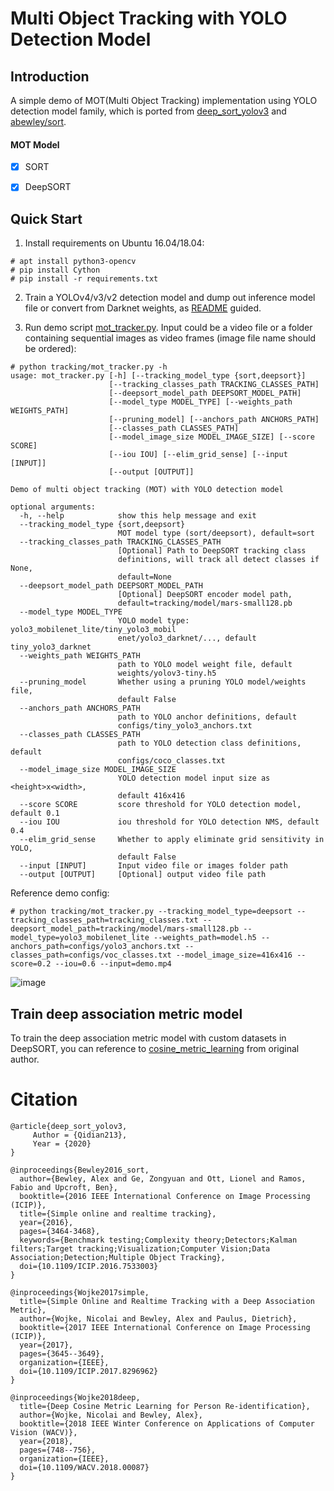 # Multi Object Tracking with YOLO Detection Model

## Introduction

A simple demo of MOT(Multi Object Tracking) implementation using YOLO detection model family, which is ported from [deep_sort_yolov3](https://github.com/Qidian213/deep_sort_yolov3) and [abewley/sort](https://github.com/abewley/sort).

#### MOT Model
- [x] SORT
- [x] DeepSORT


## Quick Start

1. Install requirements on Ubuntu 16.04/18.04:

```
# apt install python3-opencv
# pip install Cython
# pip install -r requirements.txt
```

2. Train a YOLOv4/v3/v2 detection model and dump out inference model file or convert from Darknet weights, as [README](https://github.com/david8862/keras-YOLOv3-model-set/blob/master/README.md) guided.

3. Run demo script [mot_tracker.py](https://github.com/david8862/keras-YOLOv3-model-set/blob/master/tracking/mot_tracker.py). Input could be a video file or a folder containing sequential images as video frames (image file name should be ordered):

```
# python tracking/mot_tracker.py -h
usage: mot_tracker.py [-h] [--tracking_model_type {sort,deepsort}]
                      [--tracking_classes_path TRACKING_CLASSES_PATH]
                      [--deepsort_model_path DEEPSORT_MODEL_PATH]
                      [--model_type MODEL_TYPE] [--weights_path WEIGHTS_PATH]
                      [--pruning_model] [--anchors_path ANCHORS_PATH]
                      [--classes_path CLASSES_PATH]
                      [--model_image_size MODEL_IMAGE_SIZE] [--score SCORE]
                      [--iou IOU] [--elim_grid_sense] [--input [INPUT]]
                      [--output [OUTPUT]]

Demo of multi object tracking (MOT) with YOLO detection model

optional arguments:
  -h, --help            show this help message and exit
  --tracking_model_type {sort,deepsort}
                        MOT model type (sort/deepsort), default=sort
  --tracking_classes_path TRACKING_CLASSES_PATH
                        [Optional] Path to DeepSORT tracking class
                        definitions, will track all detect classes if None,
                        default=None
  --deepsort_model_path DEEPSORT_MODEL_PATH
                        [Optional] DeepSORT encoder model path,
                        default=tracking/model/mars-small128.pb
  --model_type MODEL_TYPE
                        YOLO model type: yolo3_mobilenet_lite/tiny_yolo3_mobil
                        enet/yolo3_darknet/..., default tiny_yolo3_darknet
  --weights_path WEIGHTS_PATH
                        path to YOLO model weight file, default
                        weights/yolov3-tiny.h5
  --pruning_model       Whether using a pruning YOLO model/weights file,
                        default False
  --anchors_path ANCHORS_PATH
                        path to YOLO anchor definitions, default
                        configs/tiny_yolo3_anchors.txt
  --classes_path CLASSES_PATH
                        path to YOLO detection class definitions, default
                        configs/coco_classes.txt
  --model_image_size MODEL_IMAGE_SIZE
                        YOLO detection model input size as <height>x<width>,
                        default 416x416
  --score SCORE         score threshold for YOLO detection model, default 0.1
  --iou IOU             iou threshold for YOLO detection NMS, default 0.4
  --elim_grid_sense     Whether to apply eliminate grid sensitivity in YOLO,
                        default False
  --input [INPUT]       Input video file or images folder path
  --output [OUTPUT]     [Optional] output video file path
```

Reference demo config:
```
# python tracking/mot_tracker.py --tracking_model_type=deepsort --tracking_classes_path=tracking_classes.txt --deepsort_model_path=tracking/model/mars-small128.pb --model_type=yolo3_mobilenet_lite --weights_path=model.h5 --anchors_path=configs/yolo3_anchors.txt --classes_path=configs/voc_classes.txt --model_image_size=416x416 --score=0.2 --iou=0.6 --input=demo.mp4
```

![image](https://github.com/david8862/keras-YOLOv3-model-set/blob/master/assets/tracking.gif)



## Train deep association metric model

  To train the deep association metric model with custom datasets in DeepSORT, you can reference to [cosine_metric_learning](https://github.com/nwojke/cosine_metric_learning) from original author.


# Citation
```
@article{deep_sort_yolov3,
     Author = {Qidian213},
     Year = {2020}
}

@inproceedings{Bewley2016_sort,
  author={Bewley, Alex and Ge, Zongyuan and Ott, Lionel and Ramos, Fabio and Upcroft, Ben},
  booktitle={2016 IEEE International Conference on Image Processing (ICIP)},
  title={Simple online and realtime tracking},
  year={2016},
  pages={3464-3468},
  keywords={Benchmark testing;Complexity theory;Detectors;Kalman filters;Target tracking;Visualization;Computer Vision;Data Association;Detection;Multiple Object Tracking},
  doi={10.1109/ICIP.2016.7533003}
}

@inproceedings{Wojke2017simple,
  title={Simple Online and Realtime Tracking with a Deep Association Metric},
  author={Wojke, Nicolai and Bewley, Alex and Paulus, Dietrich},
  booktitle={2017 IEEE International Conference on Image Processing (ICIP)},
  year={2017},
  pages={3645--3649},
  organization={IEEE},
  doi={10.1109/ICIP.2017.8296962}
}

@inproceedings{Wojke2018deep,
  title={Deep Cosine Metric Learning for Person Re-identification},
  author={Wojke, Nicolai and Bewley, Alex},
  booktitle={2018 IEEE Winter Conference on Applications of Computer Vision (WACV)},
  year={2018},
  pages={748--756},
  organization={IEEE},
  doi={10.1109/WACV.2018.00087}
}
```
